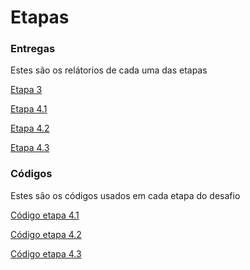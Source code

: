 # Etapas

### Entregas
Estes são os relátorios de cada uma das etapas

[Etapa 3](https://github.com/RafaKammler/Compass-UOL/blob/main/Sprint%201/Desafios/Etapa%203/Entrega.md)

[Etapa 4.1](https://github.com/RafaKammler/Compass-UOL/blob/main/Sprint%201/Desafios/Etapa%204/Etapa%204.1/Entrega.md)

[Etapa 4.2](https://github.com/RafaKammler/Compass-UOL/blob/main/Sprint%201/Desafios/Etapa%204/Etapa%204.2/Entrega.md)

[Etapa 4.3](https://github.com/RafaKammler/Compass-UOL/blob/main/Sprint%201/Desafios/Etapa%204/Etapa%204.3/Entrega.md)

### Códigos
Estes são os códigos usados em cada etapa do desafio

[Código etapa 4.1](https://github.com/RafaKammler/Compass-UOL/blob/main/Sprint%201/Desafios/Etapa%204/Etapa%204.1/%20processamento_de_vendas.sh)

[Código etapa 4.2](https://github.com/RafaKammler/Compass-UOL/blob/main/Sprint%201/Desafios/Etapa%204/Etapa%204.2/crontab)

[Código etapa 4.3](https://github.com/RafaKammler/Compass-UOL/blob/main/Sprint%201/Desafios/Etapa%204/Etapa%204.3/consolidador_de_processamento_de_vendas.sh)


